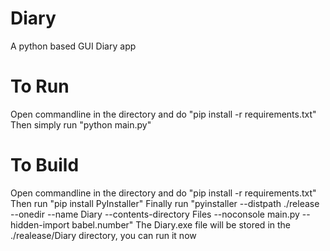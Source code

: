 # Diary
A python based GUI Diary app

# To Run
Open commandline in the directory and do "pip install -r requirements.txt"
Then simply run "python main.py"

# To Build
Open commandline in the directory and do "pip install -r requirements.txt"
Then run "pip install PyInstaller"
Finally run "pyinstaller --distpath ./release --onedir --name Diary --contents-directory Files --noconsole main.py --hidden-import babel.number"
The Diary.exe file will be stored in the ./realease/Diary directory, you can run it now
